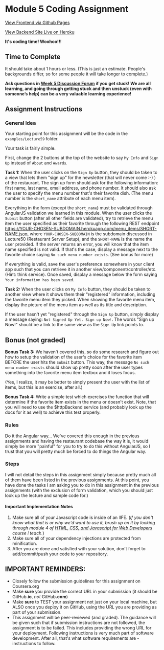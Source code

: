 Module 5 Coding Assignment
=======

[View Frontend via Github Pages](https://jlollis.github.io/course5-module5/)

[View Backend Site Live on Heroku](https://mysterious-eyrie-18795.herokuapp.com/index.html#/)

**It's coding time! Woohoo!!!**

## Time to Complete
It should take about 1 hours or less. (This is just an estimate. People's backgrounds differ, so for some people it will take longer to complete.)

**Ask questions in [Week 5 Discussion Forum](https://www.coursera.org/learn/single-page-web-apps-with-angularjs/discussions/weeks/5) if you get stuck! We are all learning, and going through getting stuck and then unstuck (even with someone’s help) can be a very valuable learning experience!**


## Assignment Instructions

### General Idea
Your starting point for this assignment will be the code in the `examples/Lecture59` folder.

Your task is fairly simple.

First, change the 2 buttons at the top of the website to say `My Info` and `Sign Up` instead of `About` and `Awards`.

**Task 1:**
When the user clicks on the `Sign Up` button, they should be taken to a view that lets them "sign up" for the newsletter (that will never come :-) ) of the restaurant. The sign up form should ask for the following information: first name, last name, email address, and phone number. It should also ask the user to specify the menu number that's their favorite dish. (The menu number is the `short_name` attribute of each menu item).

Everything in the form (except the `short_name`) must be validated through AngularJS validation we learned in this module. When the user clicks the `Submit` button (after all other fields are validated), try to retrieve the menu item the user specified as their favorite through the following REST endpoint https://YOUR-CHOSEN-SUBDOMAIN.herokuapp.com/menu_items/SHORT-NAME.json, where `YOUR-CHOSEN-SUBDOMAIN` is the subdomain discussed in Lecture50 (Restaurant Server Setup), and the  `SHORT-NAME` is the name the user provided. If the server returns an error, you will know that the item name specified is not valid. If that's the case, display a message next to the favorite choice saying `No such menu number exists`. (See bonus for more)

If everything is valid, save the user's preference somewhere in your client app such that you can retrieve it in another view/component/controller/etc. (Hint: think service). Once saved, display a message below the form saying `Your information has been saved`.

**Task 2:**
When the user clicks on `My Info` button, they should be taken to another view where it shows them their "registered" information, including the favorite menu item they picked. When showing the favorite menu item, display the picture of the menu item as well as its title and description.

If the user hasn't yet "registered" through the `Sign Up` button, simply display a message saying: `Not Signed Up Yet. Sign up Now!`. The words "Sign up Now!" should be a link to the same view as the `Sign Up` link points to.


## Bonus (not graded)

**Bonus Task 3:**
We haven't covered this, so do some research and figure out how to setup the validation of the user's choice for the favorite item BEFORE the user hits the `Submit` button. This way, the message `No such menu number exists` should show up pretty soon after the user types something into the favorite menu item textbox and it loses focus.

(Yes, I realize, it may be better to simply present the user with the list of items, but this is an exercise, after all.)

**Bonus Task 4:**
Write a simple test which exercises the function that will determine if the favorite item exists in the menu or doesn't exist. Note, that you will need to use the $httpBackend service (and probably look up the docs for it as well) to achieve this test properly.


### Rules
Do it the Angular way... We've covered this enough in the previous assignments and having the restaurant codebase the way it is, it would simply be more "painful" for you to try to do this without AngularJS, so I trust that you will pretty much be forced to do things the Angular way.

### Steps
I will not detail the steps in this assignment simply because pretty much all of them have been listed in the previous assignments. At this point, you have done the tasks I am asking you to do in this assignment in the previous assignments (with the exclusion of form validation, which you should just look up the lecture and sample code for.)


#### Important Implementation Notes
1. Make sure all of your Javascript code is inside of an IIFE. (*If you don't know what that is or why we'd want to use it, brush up on it by looking through module 4 of [HTML, CSS, and Javascript for Web Developers](https://www.coursera.org/learn/html-css-javascript-for-web-developers/) course I teach.*)
2. Make sure all of your dependency injections are protected from minification.
3. After you are done and satisfied with your solution, don't forget to add/commit/push your code to your repository.

## **IMPORTANT REMINDERS:**
* Closely follow the submission guidelines for this assignment on Coursera.org
* Make **sure** you provide the correct URL in your submission (it should be GitHub<b>.io</b>, *not* GitHub<b>.com</b>)
* Make **sure** to TEST your assignment not just on your local machine, but ALSO once you deploy it on GitHub, using the URL you are providing as part of your submission.
* This assignment will be peer-reviewed (and graded). The guidance will be given such that if submission instructions are not followed, the assignment is to be failed. This includes providing the wrong URL for your deployment. Following instructions is very much part of software development. After all, that's what software requirements are - instructions to follow.
